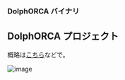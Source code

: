 ### DolphORCA バイナリ
  
## DolphORCA プロジェクト
  
概略は[こちら](https://p-horlix.net/blog/?page_id=346)などで。  
  
![image]("https://user-images.githubusercontent.com/8698703/210123355-c521e181-ea7e-42b6-8b44-b6494b8be490.png")
